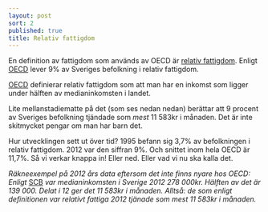 ```yaml
---
layout: post
sort: 2
published: true
title: Relativ fattigdom
---
```



En definition av fattigdom som används av OECD är [relativ fattigdom](http://www.oecd-ilibrary.org/sites/factbook-2010-en/11/02/02/index.html?itemId=/content/chapter/factbook-2010-89-en). Enligt [OECD](http://www.oecd.org/social/inequality.htm "OECD - Inequality") lever 9% av Sveriges befolkning i relativ fattigdom.

[OECD](http://www.oecd-ilibrary.org/sites/factbook-2010-en/11/02/02/index.html?itemId=/content/chapter/factbook-2010-89-en "OECD - Factbook") definierar relativ fattigdom som att man har en inkomst som ligger under hälften av medianinkomsten i landet.

Lite mellanstadiematte på det (som ses nedan nedan) berättar att 9 procent av Sveriges befolkning tjändade som _mest_ 11 583kr i månaden. Det är inte skitmycket pengar om man har barn det. 

Hur utvecklingen sett ut över tid? 1995 befann sig 3,7% av befolkningen i relativ fattigdom. 2012 var den siffran 9%. Och snittet inom hela OECD är 11,7%. Så vi verkar knappa in! Eller ned. Eller vad vi nu ska kalla det.

_Räkneexempel på 2012 års data eftersom det inte finns nyare hos OECD: Enligt_ [SCB](http://www.scb.se/sv_/Hitta-statistik/Statistik-efter-amne/Hushallens-ekonomi/Inkomster-och-inkomstfordelning/Inkomster-och-skatter/Aktuell-pong/302201/Behallare-for-Press/369661/) _var medianinkomsten i Sverige 2012 278 000kr. Hälften av det är 139 000. Delat i 12 ger det 11 583kr i månaden. Alltså: de som enligt definitionen var relativt fattiga 2012 tjänade som mest 11 583kr i månaden._
